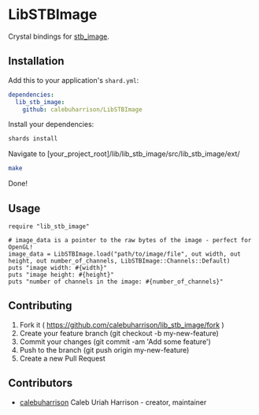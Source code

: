 # LibSTBImage

Crystal bindings for [stb_image](https://github.com/nothings/stb#stb_libs).

## Installation

Add this to your application's `shard.yml`:

```yaml
dependencies:
  lib_stb_image:
    github: calebuharrison/LibSTBImage
```

Install your dependencies:
```sh
shards install
```

Navigate to [your_project_root]/lib/lib_stb_image/src/lib_stb_image/ext/

```sh
make
```

Done!

## Usage

```crystal
require "lib_stb_image"

# image_data is a pointer to the raw bytes of the image - perfect for OpenGL!
image_data = LibSTBImage.load("path/to/image/file", out width, out height, out number_of_channels, LibSTBImage::Channels::Default)
puts "image width: #{width}"
puts "image height: #{height}"
puts "number of channels in the image: #{number_of_channels}"
```

## Contributing

1. Fork it ( https://github.com/calebuharrison/lib_stb_image/fork )
2. Create your feature branch (git checkout -b my-new-feature)
3. Commit your changes (git commit -am 'Add some feature')
4. Push to the branch (git push origin my-new-feature)
5. Create a new Pull Request

## Contributors

- [calebuharrison](https://github.com/calebuharrison) Caleb Uriah Harrison - creator, maintainer
